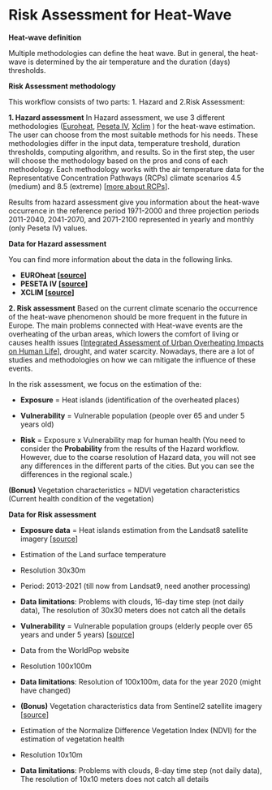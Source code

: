 Risk Assessment for Heat-Wave 
=======================
**Heat-wave definition**

Multiple methodologies can define the heat wave. But in general, the heat-wave is determined by the air temperature and the duration (days) thresholds. 

**Risk Assessment methodology**

This workflow consists of two parts: 1. Hazard and 2.Risk Assessment:

**1. Hazard assessment**
In Hazard assessment, we use 3 different methodologies ([Euroheat](https://climate-adapt.eea.europa.eu/en/metadata/tools/euroheat-online-heatwave-forecast), [Peseta IV](https://de.wikipedia.org/wiki/Peseta_IV), [Xclim](https://xclim.readthedocs.io/en/stable/indicators.html) ) for the heat-wave estimation. The user can choose from the most suitable methods for his needs. These methodologies differ in the input data, temperature treshold, duration thresholds, computing algorithm, and results. So in the first step, the user will choose the methodology based on the pros and cons of each methodology. Each methodology works with the air temperature data for the Representative Concentration Pathways (RCPs) climate scenarios 4.5 (medium) and 8.5 (extreme) [[more about RCPs](https://en.wikipedia.org/wiki/Representative_Concentration_Pathway)]. 

Results from hazard assessment give you information about the heat-wave occurrence in the reference period 1971-2000 and three projection periods 2011-2040, 2041-2070, and 2071-2100 represented in yearly and monthly (only Peseta IV) values. 

**Data for Hazard assessment**

You can find more information about the data in the following links.

- **EUROheat [[source](https://cds.climate.copernicus.eu/cdsapp#!/dataset/sis-heat-and-cold-spells?tab=form)]**
- **PESETA IV [[source](https://cds.climate.copernicus.eu/cdsapp#!/dataset/projections-cordex-domains-single-levels?tab=form)]**
- **XCLIM [[source](https://cds.climate.copernicus.eu/cdsapp#!/dataset/projections-cordex-domains-single-levels?tab=form)]**

**2. Risk assessment** 
Based on the current climate scenario the occurrence of the heat-wave phenomenon should be more frequent in the future in Europe. The main problems connected with Heat-wave events are the overheating of the urban areas, which lowers the comfort of living or causes health issues [[Integrated Assessment of Urban Overheating Impacts on Human Life](https://agupubs.onlinelibrary.wiley.com/doi/10.1029/2022EF002682)], drought, and water scarcity. Nowadays, there are a lot of studies and methodologies on how we can mitigate the influence of these events. 

In the risk assessment, we focus on the estimation of the:

- **Exposure** = Heat islands (identification of the overheated places)
  
- **Vulnerability** = Vulnerable population (people over 65 and under 5 years old)
  
- **Risk** = Exposure x Vulnerability map for human health (You need to consider the **Probability** from the results of the Hazard workflow. However, due to the coarse resolution of Hazard data, you will not see any differences in the different parts of the cities. But you can see the differences in the regional scale.)

**(Bonus)** Vegetation characteristics = NDVI vegetation characteristics (Current health condition of the vegetation)

**Data for Risk assessment**

- **Exposure data** = Heat islands estimation from the Landsat8 satellite imagery [[source]()]
- Estimation of the Land surface temperature
- Resolution 30x30m
- Period: 2013-2021 (till now from Landsat9, need another processing)
- **Data limitations**: Problems with clouds, 16-day time step (not daily data), The resolution of 30x30 meters does not catch all the details   

- **Vulnerability** = Vulnerable population groups (elderly people over 65 years and under 5 years) [[source]()]
- Data from the WorldPop website
- Resolution 100x100m
- **Data limitations**: Resolution of 100x100m, data for the year 2020 (might have changed)

- **(Bonus)** Vegetation characteristics data from Sentinel2 satellite imagery [[source]()]

- Estimation of the Normalize Difference Vegetation Index (NDVI) for the estimation of vegetation health
- Resolution 10x10m 
- **Data limitations**: Problems with clouds, 8-day time step (not daily data), The resolution of 10x10 meters does not catch all details
